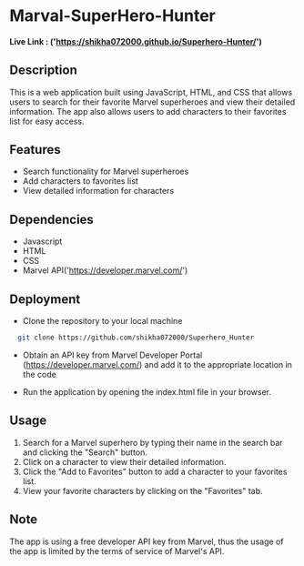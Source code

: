 
# Marval-SuperHero-Hunter

#### Live Link : ('https://shikha072000.github.io/Superhero-Hunter/')

## Description

This is a web application built using JavaScript, HTML, and CSS that allows users to search for their favorite Marvel superheroes and view their detailed information. The app also allows users to add characters to their favorites list for easy access.



## Features

- Search functionality for Marvel superheroes
- Add characters to favorites list
- View detailed information for characters

## Dependencies

- Javascript
- HTML
- CSS
- Marvel API('https://developer.marvel.com/')


## Deployment

- Clone the repository to your local machine

```bash
  git clone https://github.com/shikha072000/Superhero_Hunter
```
- Obtain an API key from Marvel Developer Portal (https://developer.marvel.com/) and add it to the appropriate location in the code

- Run the application by opening the index.html file in your browser.


## Usage

1) Search for a Marvel superhero by typing their name in the search bar and clicking the "Search" button.
2) Click on a character to view their detailed information.
3) Click the "Add to Favorites" button to add a character to your favorites list.
4) View your favorite characters by clicking on the "Favorites" tab.

## Note

The app is using a free developer API key from Marvel, thus the usage of the app is limited by the terms of service of Marvel's API.